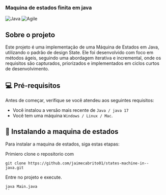 ### Maquina de estados finita em java
![Java](https://img.shields.io/badge/Java-ED8B00?style=for-the-badge&logo=java&logoColor=white)
![Agile](https://img.shields.io/badge/Agile-5C2D91?style=for-the-badge&logo=agile&logoColor=white)
## Sobre o projeto
Este projeto é uma implementação de uma Máquina de Estados em Java, utilizando o padrão de design State. Ele foi desenvolvido com foco em métodos ágeis, seguindo uma abordagem iterativa e incremental, onde os requisitos são capturados, priorizados e implementados em ciclos curtos de desenvolvimento.

## 💻 Pré-requisitos

Antes de começar, verifique se você atendeu aos seguintes requisitos:

- Você instalou a versão mais recente de `Java / java 17` 
- Você tem uma máquina `Windows / Linux / Mac`. 

## 🚀 Instalando a maquina de estados 

Para instalar a maquina de estados, siga estas etapas:

Primiero clone o repositorio com 
```
git clone https://github.com/jaimecabrito01/states-machine-in--java.git
```
Entre no projeto e execute.
```
java Main.java
``




